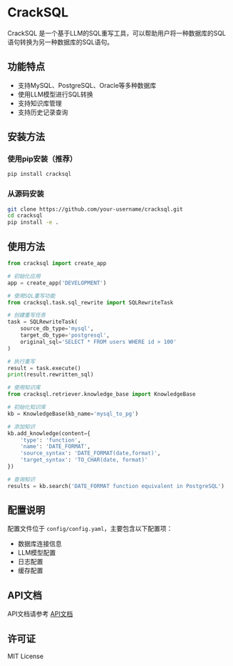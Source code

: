 # CrackSQL

CrackSQL 是一个基于LLM的SQL重写工具，可以帮助用户将一种数据库的SQL语句转换为另一种数据库的SQL语句。

## 功能特点

- 支持MySQL、PostgreSQL、Oracle等多种数据库
- 使用LLM模型进行SQL转换
- 支持知识库管理
- 支持历史记录查询

## 安装方法

### 使用pip安装（推荐）

```bash
pip install cracksql
```

### 从源码安装

```bash
git clone https://github.com/your-username/cracksql.git
cd cracksql
pip install -e .
```

## 使用方法

```python
from cracksql import create_app

# 初始化应用
app = create_app('DEVELOPMENT')

# 使用SQL重写功能
from cracksql.task.sql_rewrite import SQLRewriteTask

# 创建重写任务
task = SQLRewriteTask(
    source_db_type='mysql',
    target_db_type='postgresql',
    original_sql='SELECT * FROM users WHERE id > 100'
)

# 执行重写
result = task.execute()
print(result.rewritten_sql)

# 使用知识库
from cracksql.retriever.knowledge_base import KnowledgeBase

# 初始化知识库
kb = KnowledgeBase(kb_name='mysql_to_pg')

# 添加知识
kb.add_knowledge(content={
    'type': 'function',
    'name': 'DATE_FORMAT',
    'source_syntax': 'DATE_FORMAT(date,format)',
    'target_syntax': 'TO_CHAR(date, format)'
})

# 查询知识
results = kb.search('DATE_FORMAT function equivalent in PostgreSQL')
```

## 配置说明

配置文件位于 `config/config.yaml`，主要包含以下配置项：

- 数据库连接信息
- LLM模型配置
- 日志配置
- 缓存配置

## API文档

API文档请参考 [API文档](docs/api.md)

## 许可证

MIT License 